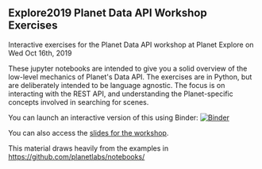 Explore2019 Planet Data API Workshop Exercises
----------------------------------------------

Interactive exercises for the Planet Data API workshop at Planet Explore on Wed
Oct 16th, 2019

These jupyter notebooks are intended to give you a solid overview of the
low-level mechanics of Planet's Data API.  The exercises are in Python, but are
deliberately intended to be language agnostic.  The focus is on interacting
with the REST API, and understanding the Planet-specific concepts involved in
searching for scenes.

You can launch an interactive version of this using Binder:
[![Binder](https://mybinder.org/badge_logo.svg)](https://mybinder.org/v2/gh/joferkington/planet_api_workshop/master)

You can also access the [slides for the workshop](WorkshopSlides.pdf).

This material draws heavily from the examples in
https://github.com/planetlabs/notebooks/
